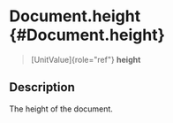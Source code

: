 Document.height {#Document.height}
===============

> [UnitValue]{role="ref"} **height**

Description
-----------

The height of the document.
